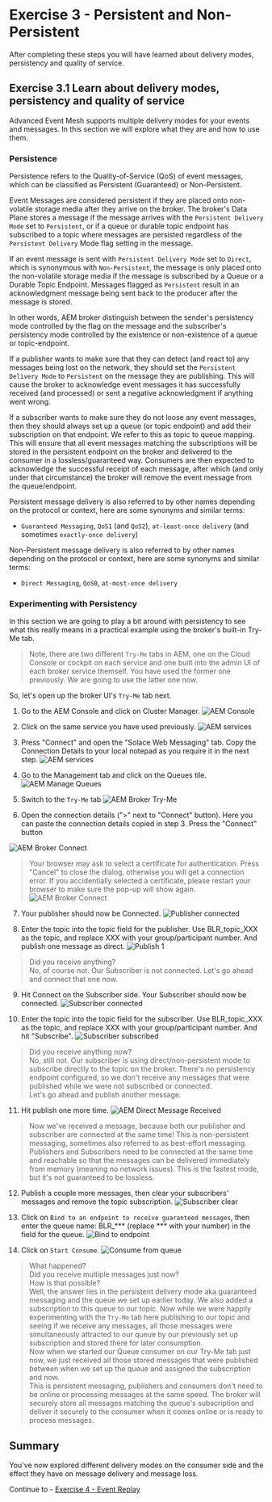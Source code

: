 # Exercise 3 - Persistent and Non-Persistent

After completing these steps you will have learned about delivery modes, persistency and quality of service.

## Exercise 3.1 Learn about delivery modes, persistency and quality of service

Advanced Event Mesh supports multiple delivery modes  for your events and messages. In this section we will explore what they are and how to use them.

### Persistence

Persistence refers to the Quality-of-Service (QoS) of event messages, which can be classified as Persistent (Guaranteed) or Non-Persistent.

Event Messages are considered persistent if they are placed onto non-volatile storage media after they arrive on the broker. The broker's Data Plane stores a message if the message arrives with the `Persistent Delivery Mode` set to `Persistent`, or if a queue or durable topic endpoint has subscribed to a topic where messages are persisted regardless of the `Persistent Delivery` Mode flag setting in the message.

If an event message is sent with `Persistent Delivery Mode` set to `Direct`, which is synonymous with `Non-Persistent`, the message is only placed onto the non-volatile storage media if the message is subscribed by a Queue or a Durable Topic Endpoint. Messages flagged as `Persistent` result in an acknowledgment message being sent back to the producer after the message is stored.

 In other words, AEM broker distinguish between the sender's persistency mode controlled by the flag on the message and the subscriber's persistency mode controlled by the existence or non-existence of a queue or topic-endpoint.

 If a publisher wants to make sure that they can detect (and react to) any messages being lost on the network, they should set the `Persistent Delivery Mode` to `Persistent` on the message they are publishing. This will cause the broker to acknowledge event messages it has successfully received (and processed) or sent a negative acknowledgment if anything went wrong.

 If a subscriber wants to make sure they do not loose any event messages, then they should always set up a queue (or topic endpoint) and add their subscription on that endpoint. We refer to this as topic to queue mapping. This will ensure that all event messages matching the subscriptions will be stored in the persistent endpoint on the broker and delivered to the consumer in a lossless/guaranteed way.
 Consumers are then expected to acknowledge the successful receipt of each message, after which (and only under that circumstance) the broker will remove the event message from the queue/endpoint.

 Persistent message delivery is also referred to by other names depending on the protocol or context, here are some synonyms and similar terms:
 - `Guaranteed Messaging`, `QoS1` (and `QoS2`), `at-least-once delivery` (and sometimes `exactly-once delivery`)

 Non-Persistent message delivery is also referred to by other names depending on the protocol or context, here are some synonyms and similar terms:
 - `Direct Messaging`, `QoS0`, `at-most-once delivery`

### Experimenting with Persistency

In this section we are going to play a bit around with persistency to see what this really means in a practical example using the broker's built-in Try-Me tab.

> Note, there are two different `Try-Me` tabs in AEM, one on the Cloud Console or cockpit on each service and one built into the admin UI of each broker service themself. You have used the former one previously. We are going to use the latter one now.

So, let's open up the broker UI's `Try-Me` tab next.

1. Go to the AEM Console and click on Cluster Manager.
![AEM Console](images/ex3-1.png)

2. Click on the same service you have used previously.
![AEM services](images/ex3-2.png)

3. Press "Connect" and open the "Solace Web Messaging" tab. Copy the Connection Details to your local notepad as you require it in the next step.
![AEM services](images/ex3-3-1.png)

4. Go to the Management tab and click on the Queues tile.
![AEM Manage Queues](images/ex3-3.png)

5. Switch to the `Try-Me` tab
![AEM Broker Try-Me](images/ex3-4.png)

6. Open the connection details (">" next to "Connect" button). 
Here you can paste the connection details copied in step 3. Press the "Connect" button

![AEM Broker Connect](images/ex3-5.png)

>Your browser may ask to select a certificate for authentication. Press "Cancel" to close the dialog, otherwise you will get a connection error. If you accidentially selected a certificate, please restart your browser to make sure the pop-up will show again.
>![AEM Broker Connect](images/ex3-6-2.png)

7. Your publisher should now be Connected.
![Publisher connected](images/ex3-6.png)

8. Enter the topic into the topic field for the publisher. Use BLR_topic_XXX as the topic, and replace XXX with your group/participant number. And publish one message as direct.
![Publish 1](images/ex3-7.png)

> Did you receive anything?<br>
No, of course not. Our Subscriber is not connected. Let's go ahead and connect that one now.

9. Hit Connect on the Subscriber side. Your Subscriber should now be connected.
![Subscriber connected](images/ex3-8.png)

10. Enter the topic into the topic field for the subscriber. Use BLR_topic_XXX as the topic, and replace XXX with your group/participant number. And hit "Subscribe".
![Subscriber subscribed](images/ex3-9.png)

> Did you receive anything now?<br>
No, still not. Our subscriber is using direct/non-persistent mode to subscribe directly to the topic on the broker. There's no persistency endpoint configured, so we don't receive any messages that were published while we were not subscribed or connected.<br>
Let's go ahead and publish another message.

11. Hit publish one more time.
![AEM Direct Message Received](images/ex3-10.png)

> Now we've received a message, because both our publisher and subscriber are connected at the same time! This is non-persistent messaging, sometimes also referred to as best-effort messaging. Publishers and Subscribers need to be connected at the same time and reachable so that the messages can be delivered immediately from memory (meaning no network issues). This is the fastest mode, but it's not guaranteed to be lossless.

12. Publish a couple more messages, then clear your subscribers' messages and remove the topic subscription.
![Subscriber clear](images/ex3-11.png)

13. Click on `Bind to an endpoint to receive guaranteed messages`, then enter the queue name: BLR_*** (replace *** with your number) in the field for the queue.
![Bind to endpoint](images/ex3-12.png)

14. Click on `Start Consume`.
![Consume from queue](images/ex3-13.png)

> What happened?<br>
Did you receive multiple messages just now?<br>
How is that possible?<br>
Well, the answer lies in the persistent delivery mode aka guaranteed messaging and the queue we set up earlier today. We also added a subscription to this queue to our topic.
Now while we were happily experimenting with the `Try-Me` tab here publishing to our topic and seeing if we receive any messages, all those messages were simultaneously attracted to our queue by our previously set up subscription and stored there for later consumption.<br>
Now when we started our Queue consumer on our Try-Me tab just now, we just received all those stored messages that were published between when we set up the queue and assigned the subscription and now.<br>
This is persistent messaging, publishers and consumers don't need to be online or processing messages at the same speed. The broker will securely store all messages matching the queue's subscription and deliver it securely to the consumer when it comes online or is ready to process messages.

## Summary

You've now explored different delivery modes on the consumer side and the effect they have on message delivery and message loss.

Continue to - [Exercise 4 - Event Replay](../ex4/README.md)
